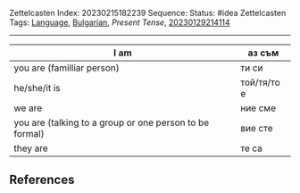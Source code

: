 Zettelcasten Index: 20230215182239
Sequence:
Status: #idea
Zettelcasten Tags:  [Language](../map-of-content/Language.md), [Bulgarian](../map-of-content/Bulgarian.md), *Present Tense*, [20230129214114](20230129214114.md)

---

|I am|аз съм|
|----|-----------|
|you are (familliar person)|ти си|
|he/she/it is|той/тя/то е|
|we are|ние сме|
|you are (talking to a group or one person to be formal)|вие сте|
|they are|те са|

## References
